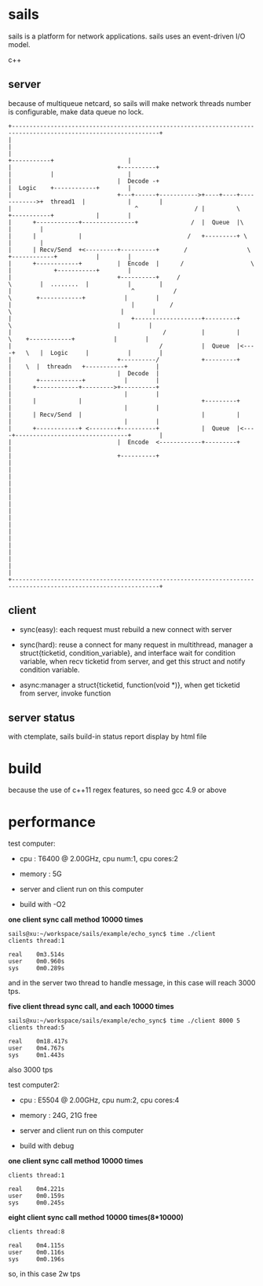 sails
=====

sails is a platform for network applications. sails uses an event-driven I/O model.

c++

server
------

because of multiqueue netcard, so sails will make network threads number is configurable, make data queue no lock.


    +----------------------------------------------------------------------------------------------------------------+
	|			  			   	  			 					  		   										 	 |
	|			  			      	  	   	 					  		   		   +-----------+  				 	 |
	|			  			   	   +----------+	   	   	   	   	   	   	   	   	   |           |   	   	   		 	 |
	|             		  	   	   |  Decode -+	   	   	   	   	   	  	   		   |  Logic    +------------+	 	 |
	|				  	   	 	   +---+------+----------->+----+----+------------>+  thread1  |  			|	 	 |
	|				   	    	       	^      			 / |       	 \	   		   +-----------+  			|	 	 |
	|	   +------------+---------------+	 		 	/  |  Queue  |\    									|	 	 |
	|	   |   	  	    | 	  	 			 		   /   +---------+ \   									|	 	 |
	|	   | Recv/Send 	+<---------+----------+		  /   		  	    \  		   +------------+			|	 	 |
	|	   +------------+  	 	   |  Encode  |		 / 	  		  		 \  	   |   	   	 	+-----------+	 	 |
	|					   	   	   +----------+		/ 	  		  		  \  	   |  ........	|			|	 	 |
	|					      	       ^       	   / 	  		  		   \  	   +------------+			|	 	 |
	|                                  |          /       		  		   	\   							|	 	 |
	|					 	  	 	   +-------------------+---------+	   	 \    							|	 	 |
	|					 	   	 				/ 		   |   	   	 |	   	  \    +------------+			|	 	 |
	|					 	    			   / 		   |  Queue  |<----+   \   |  Logic	    |	    	|	 	 |
	|					 		   +----------/			   +---------+	   |	\  |  threadn   +-----------+	 	 |
	|					 		   |  Decode  |			  		  		   |	   +------------+			|	 	 |
	|      +------------+--------->+----------+                   		   |	   							|	 	 |
	|      |            |                                  +---------+     |								|	 	 |
	|	   | Recv/Send	|								   |     	 | 	   |								|	 	 |
	|	   +------------+ <--------+----------+	  		   |  Queue	 |<----+--------------------------------+	 	 |
	|	                 		   |  Encode  <------------+---------+ 										 	 	 |
	|							   +----------+			               											 	 |
	|							              																	 	 |
	|                                                                                                            	 |
	|                                                                                                                |
	|                                                                                                                |
	|                                                                                                                |
	|                                                                                                                |
	|																												 |
	|                                                                                                                |
	+----------------------------------------------------------------------------------------------------------------+



client
------

* sync(easy): each request must rebuild a new connect with server
* sync(hard): reuse a connect for many request in multithread, manager a struct{ticketid, condition_variable}, and interface wait for condition variable, when recv ticketid from server, and get this struct
and notify condition variable.

* async:manager a struct{ticketid, function(void *)}, when get ticketid from server, invoke function


server status
-------------

with ctemplate, sails build-in status report display by html file


build
=====

because the use of c++11 regex features, so need gcc 4.9 or above


performance
===========

test computer:

* cpu  :   T6400  @ 2.00GHz, cpu num:1, cpu cores:2

* memory : 5G

* server and client run on this computer

* build with -O2

**one client sync call method 10000 times**


    sails@xu:~/workspace/sails/example/echo_sync$ time ./client 
    clients thread:1
    
    real	0m3.514s
    user	0m0.960s
    sys	    0m0.289s
and in the server two thread to handle message, in this case will reach 3000 tps.

**five client thread sync call, and each 10000 times**

    sails@xu:~/workspace/sails/example/echo_sync$ time ./client 8000 5
    clients thread:5
    
    real	0m18.417s
    user	0m4.767s
    sys	    0m1.443s

also 3000 tps


test computer2:

* cpu  :   E5504  @ 2.00GHz, cpu num:2, cpu cores:4

* memory : 24G, 21G free

* server and client run on this computer

* build with debug

**one client sync call method 10000 times**

    clients thread:1
    
    real	0m4.221s
    user	0m0.159s
    sys	    0m0.245s

**eight client sync call method 10000 times(8*10000)**

    clients thread:8
    
    real	0m4.115s
    user	0m0.116s
    sys	    0m0.196s

so, in this case 2w tps
